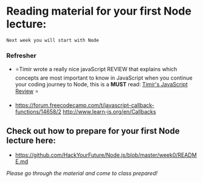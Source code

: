 # Reading material for your first Node lecture:

```
Next week you will start with Node
```

### Refresher
- :star:Timir wrote a really nice javaScript REVIEW that explains which concepts are most important to know in JavaScript when you continue your coding journey to Node, this is a __MUST__ read: [Timir's JavaScript Review](fundamentals/javascript_review.md) :star:


- https://forum.freecodecamp.com/t/javascript-callback-functions/14658/2
http://www.learn-js.org/en/Callbacks

## Check out how to prepare for your first Node lecture here:

- https://github.com/HackYourFuture/Node.js/blob/master/week0/README.md

_Please go through the material and come to class prepared!_





